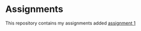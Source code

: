 # Assignments
This repository contains my assignments
added [assignment 1](https://github.com/RoyKorth/Assignments/blob/master/Assignment_week_2%2B%25281%2529%20(1).ipynb)

